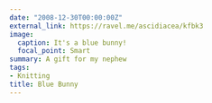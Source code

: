 ```yaml
---
date: "2008-12-30T00:00:00Z"
external_link: https://ravel.me/ascidiacea/kfbk3
image:
  caption: It's a blue bunny!
  focal_point: Smart
summary: A gift for my nephew
tags:
- Knitting
title: Blue Bunny
---
```

